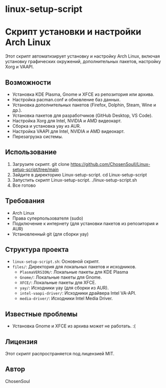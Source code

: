 # linux-setup-script
# Скрипт установки и настройки Arch Linux

Этот скрипт автоматизирует установку и настройку Arch Linux, включая установку графических окружений, дополнительных пакетов, настройку Xorg и VAAPI.

## Возможности

-   Установка KDE Plasma, Gnome и XFCE из репозитория или архива.
-   Настройка pacman.conf и обновление баз данных.
-   Установка дополнительных пакетов (Firefox, Dolphin, Steam, Wine и др.).
-   Установка пакетов для разработчиков (GitHub Desktop, VS Code).
-   Настройка Xorg для Intel, NVIDIA и AMD видеокарт.
-   Сборка и установка yay из AUR.
-   Настройка VAAPI для Intel, NVIDIA и AMD видеокарт.
-   Перезагрузка системы.

## Использование

1. Загрузите скрипт. git clone https://github.com/ChosenSoull/Linux-setup-script/tree/main
2. Зайдите в директорию Linux-setup-script. cd Linux-setup-script
3. Запустить скрипт Linux-setup-script. ./linux-setup-script.sh
4. Все готово

## Требования

-   Arch Linux
-   Права суперпользователя (sudo)
-   Подключение к интернету (для установки пакетов из репозитория и AUR)
-   Установленный git (для сборки yay)

## Структура проекта

-   `linux-setup-script.sh`: Основной скрипт.
-   `files/`: Директория для локальных пакетов и исходников.
    -   `PlasmaVERSION/`: Локальные пакеты для KDE Plasma
    -   `Gnome/`: Локальные пакеты для Gnome.
    -   `XFCE/`: Локальные пакеты для XFCE.
    -   `yay/`: Исходники yay (для сборки из AUR).
    -   `intel-vaapi-driver/`: Исходники драйвера Intel VA-API.
    -   `media-driver/`: Исходники Intel Media Driver.

## Известные проблемы

-   Установка Gnome и XFCE из архива может не работать. :(

## Лицензия

Этот скрипт распространяется под лицензией MIT.

## Автор

ChosenSoul